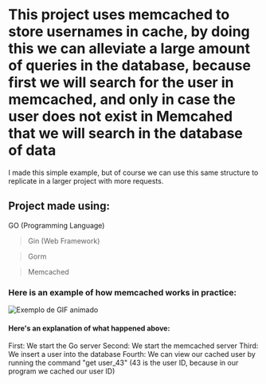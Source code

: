 # This project uses memcached to store usernames in cache, by doing this we can alleviate a large amount of queries in the database, because first we will search for the user in memcached, and only in case the user does not exist in Memcahed that we will search in the database of data
I made this simple example, but of course we can use this same structure to replicate in a larger project with more requests.

## Project made using:
GO (Programming Language)

> Gin (Web Framework)

> Gorm

> Memcached

### Here is an example of how memcached works in practice:

![Exemplo de GIF animado](http://g.recordit.co/pOVPIv14bl.gif)


#### Here's an explanation of what happened above:
First: We start the Go server
Second: We start the memcached server
Third: We insert a user into the database
Fourth: We can view our cached user by running the command "get user_43" (43 is the user ID, because in our program we cached our user ID)



